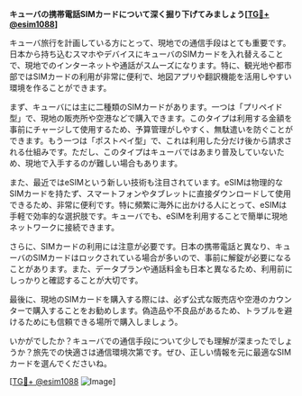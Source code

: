 **キューバの携帯電話SIMカードについて深く掘り下げてみましょう[[TG💪+ @esim1088](https://t.me/s/esim1088)]**

キューバ旅行を計画している方にとって、現地での通信手段はとても重要です。日本から持ち込むスマホやデバイスにキューバのSIMカードを入れ替えることで、現地でのインターネットや通話がスムーズになります。特に、観光地や都市部ではSIMカードの利用が非常に便利で、地図アプリや翻訳機能を活用しやすい環境を作ることができます。

まず、キューバには主に二種類のSIMカードがあります。一つは「プリペイド型」で、現地の販売所や空港などで購入できます。このタイプは利用する金額を事前にチャージして使用するため、予算管理がしやすく、無駄遣いを防ぐことができます。もう一つは「ポストペイ型」で、これは利用した分だけ後から請求される仕組みです。ただし、このタイプはキューバではあまり普及していないため、現地で入手するのが難しい場合もあります。

また、最近ではeSIMという新しい技術も注目されています。eSIMは物理的なSIMカードを持たず、スマートフォンやタブレットに直接ダウンロードして使用できるため、非常に便利です。特に頻繁に海外に出かける人にとって、eSIMは手軽で効率的な選択肢です。キューバでも、eSIMを利用することで簡単に現地ネットワークに接続できます。

さらに、SIMカードの利用には注意が必要です。日本の携帯電話と異なり、キューバのSIMカードはロックされている場合が多いので、事前に解錠が必要になることがあります。また、データプランや通話料金も日本と異なるため、利用前にしっかりと確認することが大切です。

最後に、現地のSIMカードを購入する際には、必ず公式な販売店や空港のカウンターで購入することをお勧めします。偽造品や不良品があるため、トラブルを避けるためにも信頼できる場所で購入しましょう。

いかがでしたか？キューバでの通信手段について少しでも理解が深まったでしょうか？旅先での快適さは通信環境次第です。ぜひ、正しい情報を元に最適なSIMカードを選んでくださいね。

[[TG💪+ @esim1088](https://t.me/s/esim1088) ![Image](https://i.postimg.cc/Y0z9fWf4/image.png)]
